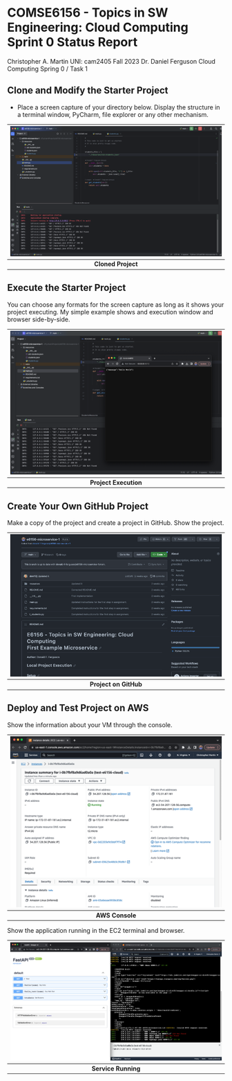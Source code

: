 # COMSE6156 - Topics in SW Engineering: Cloud Computing<br>Sprint 0 Status Report

Christopher A. Martin
UNI: cam2405
Fall 2023
Dr. Daniel Ferguson
Cloud Computing
Spring 0 / Task 1

## Clone and Modify the Starter Project

- Place a screen capture of your directory below. Display the structure in a terminal window, PyCharm, file explorer
or any other mechanism.

| <img src="./1-clone.png"> |
|:-----------------------------------:|
|         __Cloned Project__          | 

## Execute the Starter Project

You can choose any formats for the screen capture as long as it shows your project executing. My simple example shows
and execution window and browser side-by-side.

| <img src="./2-execute.png"> |
|:-----------------------------------:|
|        __Project Execution__        | 


## Create Your Own GitHub Project

Make a copy of the project and create a project in GitHub. Show the project.

| <img src="./3-make.png"> |
|:------------------------:|
|  __Project on GitHub__   | 


## Deploy and Test Project on AWS

Show the information about your VM through the console.

| <img src="./4-deploy.png"> |
|:-----------------------------:|
|        __AWS Console__        | 

Show the application running in the EC2 terminal and browser.

| <img src="./5-test.png"> |
|:-----------------------------:|
|      __Service Running__      | 


